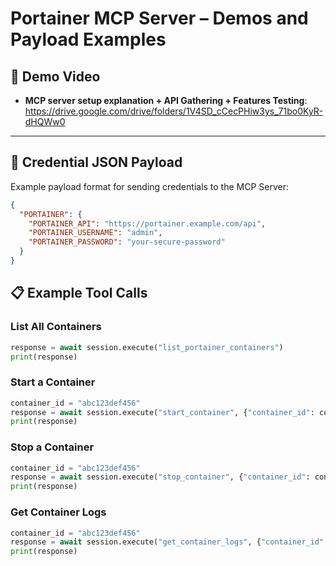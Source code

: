 # Portainer MCP Server – Demos and Payload Examples

## 🎥 Demo Video
- **MCP server setup explanation + API Gathering + Features Testing**: https://drive.google.com/drive/folders/1V4SD_cCecPHiw3ys_71bo0KyR-dHQWw0

---

## 🔐 Credential JSON Payload
Example payload format for sending credentials to the MCP Server:
```json
{
  "PORTAINER": {
    "PORTAINER_API": "https://portainer.example.com/api",
    "PORTAINER_USERNAME": "admin",
    "PORTAINER_PASSWORD": "your-secure-password"
  }
}
```

## 📋 Example Tool Calls

### List All Containers
```python
response = await session.execute("list_portainer_containers")
print(response)
```

### Start a Container
```python
container_id = "abc123def456"
response = await session.execute("start_container", {"container_id": container_id})
print(response)
```

### Stop a Container
```python
container_id = "abc123def456"
response = await session.execute("stop_container", {"container_id": container_id})
print(response)
```

### Get Container Logs
```python
container_id = "abc123def456"
response = await session.execute("get_container_logs", {"container_id": container_id})
print(response)
```
